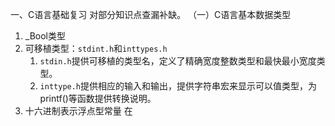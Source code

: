 一、C语言基础复习
对部分知识点查漏补缺。
（一）C语言基本数据类型
1. _Bool类型
2. 可移植类型：`stdint.h`和`inttypes.h`
	1. `stdin.h`提供可移植的类型名，定义了精确宽度整数类型和最快最小宽度类型。
	2. `inttype.h`提供相应的输入和输出，提供字符串宏来显示可以值类型，为printf()等函数提供转换说明。
3. 十六进制表示浮点型常量
在